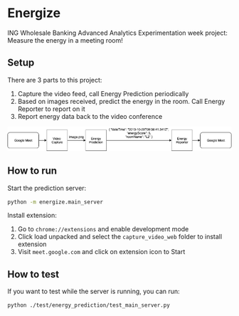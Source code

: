 # Energize

ING Wholesale Banking Advanced Analytics Experimentation week project: Measure the energy in a meeting room!

## Setup
There are 3 parts to this project:

1. Capture the video feed, call Energy Prediction periodically
2. Based on images received, predict the energy in the room. Call Energy Reporter to report on it
3. Report energy data back to the video conference

![alt text](./docs/img/EnergyMeter.png)

## How to run

Start the prediction server:
```bash
python -m energize.main_server
```

Install extension:
1. Go to `chrome://extensions` and enable development mode
2. Click load unpacked and select the `capture_video_web` folder to install extension
3. Visit `meet.google.com` and click on extension icon to Start

## How to test

If you want to test while the server is running, you can run:
```bash
python ./test/energy_prediction/test_main_server.py
```
